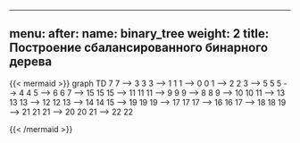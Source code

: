 
---
menu:
    after:
        name: binary_tree
        weight: 2
title: Построение сбалансированного бинарного дерева
---

{{< mermaid >}}
graph TD
7
7 --> 3
3
3 --> 1
1
1 --> 0
0
1 --> 2
2
3 --> 5
5
5 --> 4
4
5 --> 6
6
7 --> 15
15
15 --> 11
11
11 --> 9
9
9 --> 8
8
9 --> 10
10
11 --> 13
13
13 --> 12
12
13 --> 14
14
15 --> 19
19
19 --> 17
17
17 --> 16
16
17 --> 18
18
19 --> 21
21
21 --> 20
20
21 --> 22
22

{{< /mermaid >}}
